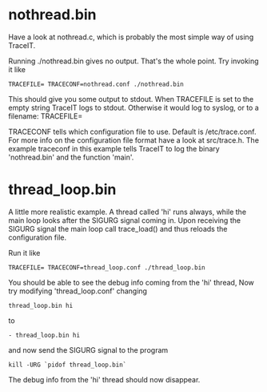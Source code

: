 
# nothread.bin

Have a look at nothread.c, which is probably the most simple way of using TraceIT.

Running ./nothread.bin gives no output. That's the whole point. Try invoking it like

	TRACEFILE= TRACECONF=nothread.conf ./nothread.bin 

This should give you some output to stdout. When TRACEFILE is set to the empty
string TraceIT logs to stdout. Otherwise it would log to syslog, or to a
filename: TRACEFILE=<filename>

TRACECONF tells which configuration file to use. Default is /etc/trace.conf. For more
info on the configuration file format have a look at src/trace.h. The example
traceconf in this example tells TraceIT to log the binary 'nothread.bin' and
the function 'main'.

# thread_loop.bin

A little more realistic example. A thread called 'hi' runs always, while the
main loop looks after the SIGURG signal coming in. Upon receiving the SIGURG
signal the main loop call trace_load() and thus reloads the configuration
file.

Run it like

	TRACEFILE= TRACECONF=thread_loop.conf ./thread_loop.bin 

You should be able to see the debug info coming from the 'hi' thread, Now try
modifying 'thread_loop.conf' changing

	thread_loop.bin hi

to

	- thread_loop.bin hi

and now send the SIGURG signal to the program

	kill -URG `pidof thread_loop.bin`

The debug info from the 'hi' thread should now disappear.
